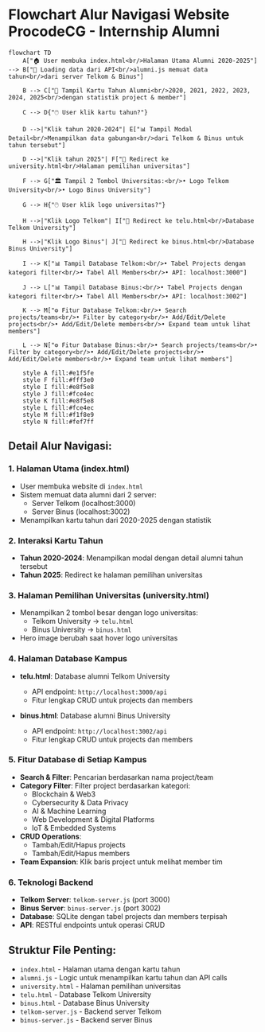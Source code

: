 # Flowchart Alur Navigasi Website ProcodeCG - Internship Alumni

```mermaid
flowchart TD
    A["🏠 User membuka index.html<br/>Halaman Utama Alumni 2020-2025"] --> B["🔄 Loading data dari API<br/>alumni.js memuat data tahun<br/>dari server Telkom & Binus"]
    
    B --> C["📅 Tampil Kartu Tahun Alumni<br/>2020, 2021, 2022, 2023, 2024, 2025<br/>dengan statistik project & member"]
    
    C --> D{"🖱️ User klik kartu tahun?"}
    
    D -->|"Klik tahun 2020-2024"| E["📊 Tampil Modal Detail<br/>Menampilkan data gabungan<br/>dari Telkom & Binus untuk tahun tersebut"]
    
    D -->|"Klik tahun 2025"| F["🎯 Redirect ke university.html<br/>Halaman pemilihan universitas"]
    
    F --> G["🏛️ Tampil 2 Tombol Universitas:<br/>• Logo Telkom University<br/>• Logo Binus University"]
    
    G --> H{"🖱️ User klik logo universitas?"}
    
    H -->|"Klik Logo Telkom"| I["🔗 Redirect ke telu.html<br/>Database Telkom University"]
    
    H -->|"Klik Logo Binus"| J["🔗 Redirect ke binus.html<br/>Database Binus University"]
    
    I --> K["📊 Tampil Database Telkom:<br/>• Tabel Projects dengan kategori filter<br/>• Tabel All Members<br/>• API: localhost:3000"]
    
    J --> L["📊 Tampil Database Binus:<br/>• Tabel Projects dengan kategori filter<br/>• Tabel All Members<br/>• API: localhost:3002"]
    
    K --> M["⚙️ Fitur Database Telkom:<br/>• Search projects/teams<br/>• Filter by category<br/>• Add/Edit/Delete projects<br/>• Add/Edit/Delete members<br/>• Expand team untuk lihat members"]
    
    L --> N["⚙️ Fitur Database Binus:<br/>• Search projects/teams<br/>• Filter by category<br/>• Add/Edit/Delete projects<br/>• Add/Edit/Delete members<br/>• Expand team untuk lihat members"]

    style A fill:#e1f5fe
    style F fill:#fff3e0
    style I fill:#e8f5e8
    style J fill:#fce4ec
    style K fill:#e8f5e8
    style L fill:#fce4ec
    style M fill:#f1f8e9
    style N fill:#fef7ff
```

## Detail Alur Navigasi:

### 1. **Halaman Utama (index.html)**
- User membuka website di `index.html`
- Sistem memuat data alumni dari 2 server:
  - Server Telkom (localhost:3000)
  - Server Binus (localhost:3002)
- Menampilkan kartu tahun dari 2020-2025 dengan statistik

### 2. **Interaksi Kartu Tahun**
- **Tahun 2020-2024**: Menampilkan modal dengan detail alumni tahun tersebut
- **Tahun 2025**: Redirect ke halaman pemilihan universitas

### 3. **Halaman Pemilihan Universitas (university.html)**
- Menampilkan 2 tombol besar dengan logo universitas:
  - Telkom University → `telu.html`
  - Binus University → `binus.html`
- Hero image berubah saat hover logo universitas

### 4. **Halaman Database Kampus**
- **telu.html**: Database alumni Telkom University
  - API endpoint: `http://localhost:3000/api`
  - Fitur lengkap CRUD untuk projects dan members
  
- **binus.html**: Database alumni Binus University  
  - API endpoint: `http://localhost:3002/api`
  - Fitur lengkap CRUD untuk projects dan members

### 5. **Fitur Database di Setiap Kampus**
- **Search & Filter**: Pencarian berdasarkan nama project/team
- **Category Filter**: Filter project berdasarkan kategori:
  - Blockchain & Web3
  - Cybersecurity & Data Privacy  
  - AI & Machine Learning
  - Web Development & Digital Platforms
  - IoT & Embedded Systems
- **CRUD Operations**: 
  - Tambah/Edit/Hapus projects
  - Tambah/Edit/Hapus members
- **Team Expansion**: Klik baris project untuk melihat member tim

### 6. **Teknologi Backend**
- **Telkom Server**: `telkom-server.js` (port 3000)
- **Binus Server**: `binus-server.js` (port 3002)  
- **Database**: SQLite dengan tabel projects dan members terpisah
- **API**: RESTful endpoints untuk operasi CRUD

## Struktur File Penting:
- `index.html` - Halaman utama dengan kartu tahun
- `alumni.js` - Logic untuk menampilkan kartu tahun dan API calls
- `university.html` - Halaman pemilihan universitas
- `telu.html` - Database Telkom University
- `binus.html` - Database Binus University  
- `telkom-server.js` - Backend server Telkom
- `binus-server.js` - Backend server Binus
